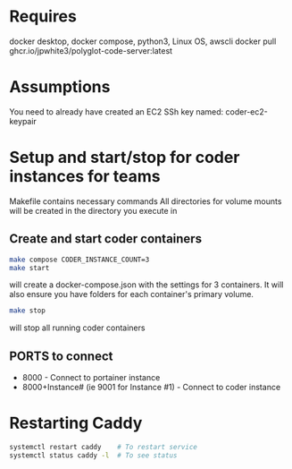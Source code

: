 # Requires

docker desktop, docker compose, python3, Linux OS, awscli
docker pull ghcr.io/jpwhite3/polyglot-code-server:latest

# Assumptions

You need to already have created an EC2 SSh key named: coder-ec2-keypair

# Setup and start/stop for coder instances for teams

Makefile contains necessary commands
All directories for volume mounts will be created in the directory you execute in

## Create and start coder containers

```bash
make compose CODER_INSTANCE_COUNT=3
make start
```

will create a docker-compose.json with the settings for 3 containers. It will also ensure you have folders for each container's primary volume.

```bash
make stop
```

will stop all running coder containers

## PORTS to connect

- 8000 - Connect to portainer instance
- 8000+Instance# (ie 9001 for Instance #1) - Connect to coder instance

# Restarting Caddy

```bash
systemctl restart caddy    # To restart service
systemctl status caddy -l  # To see status
```
